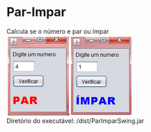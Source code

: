 # Par-Impar
Calcula se o número e par ou ímpar<br>
![Imagem](image.png)<br>
Diretório do executável: /dist/ParImparSwing.jar
